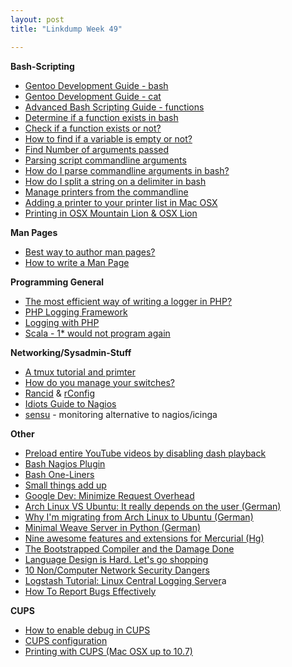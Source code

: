 ```yaml
---
layout: post
title: "Linkdump Week 49"

---
```


**Bash-Scripting**

 - [Gentoo Development Guide - bash](http://devmanual.gentoo.org/tools-reference/bash/index.html)
 - [Gentoo Development Guide - cat](http://devmanual.gentoo.org/tools-reference/cat/index.html)
 - [Advanced Bash Scripting Guide - functions](http://www.tldp.org/LDP/abs/html/functions.html)
 - [Determine if a function exists in bash](http://stackoverflow.com/questions/85880/determine-if-a-function-exists-in-bash)
 - [Check if a function exists or not?](http://www.cyberciti.biz/faq/bash-shell-scripting-find-out-if-function-definedornot/)
 - [How to find if a variable is empty or not?](http://stackoverflow.com/questions/3061036/how-to-find-variable-is-empty-or-in-shell-script)
 - [Find Number of arguments passed](http://www.cyberciti.biz/faq/unix-linux-bash-function-number-of-arguments-passed/)
 - [Parsing script commandline arguments](http://www.digitalpeer.com/id/parsing)
 - [How do I parse commandline arguments in bash?](http://stackoverflow.com/questions/192249/how-do-i-parse-command-line-arguments-in-bash)
 - [How do I split a string on a delimiter in bash](http://stackoverflow.com/questions/918886/how-do-i-split-a-string-on-a-delimiter-in-bash)
 - [Manage printers from the commandline](http://hints.macworld.com/article.php?story=20061203221317612)
 - [Adding a printer to your printer list in Mac OSX](https://support.apple.com/kb/HT1800)
 - [Printing in OSX Mountain Lion & OSX Lion](http://support.apple.com/kb/HT4670)


**Man Pages**

 - [Best way to author man pages?](http://stackoverflow.com/questions/2748817/best-way-to-author-man-pages)
 - [How to write a Man Page](http://babbage.cs.qc.edu/courses/cs701/Handouts/man_pages.html)

**Programming General**

 - [The most efficient way of writing a logger in PHP?](http://stackoverflow.com/questions/8986244/most-efficient-way-of-writing-a-to-file-logger-in-php)
 - [PHP Logging Framework](http://stackoverflow.com/questions/341154/php-logging-framework)
 - [Logging with PHP](http://www.devshed.com/c/a/PHP/Logging-With-PHP/)
 - [Scala - 1\* would not program again](http://overwatering.org/blog/2013/12/scala-1-star-would-not-program-again/)

**Networking/Sysadmin-Stuff**

 - [A tmux tutorial and primter](http://www.danielmiessler.com/study/tmux/)
 - [How do you manage your switches?](http://www.reddit.com/r/sysadmin/comments/1rzq19/how_do_you_manage_your_switches_is_there_a_puppet/)
 - [Rancid](http://www.shrubbery.net/rancid/) & [rConfig](http://www.rconfig.com/)
 - [Idiots Guide to Nagios](http://www.reddit.com/r/sysadmin/comments/1s235l/idiots_guide_to_nagios/)
 - [sensu](http://sensuapp.org/) - monitoring alternative to nagios/icinga
 
**Other**

 - [Preload entire YouTube videos by disabling dash playback](http://lifehacker.com/preload-entire-youtube-videos-by-disabling-dash-playbac-1186454034)
 - [Bash Nagios Plugin](http://jeredsutton.com/2013/04/28/bash-nagios-plugin/)
 - [Bash One-Liners](http://www.bashoneliners.com/)
 - [Small things add up](http://chrishateswriting.com/post/68794699432/small-things-add-up)
 - [Google Dev: Minimize Request Overhead](https://developers.google.com/speed/docs/best-practices/request)
 - [Arch Linux VS Ubuntu: It really depends on the user (German)](http://thomas-leister.de/open-source/linux/ubuntu/arch-linux-vs-ubuntu/)
 - [Why I'm migrating from Arch Linux to Ubuntu (German)](http://aa5new.wordpress.com/2013/03/02/warum-ich-von-arch-linux-zu-ubuntu-migriere/)
 - [Minimal Weave Server in Python (German)](http://seeseekey.net/blog/111395)
 - [Nine awesome features and extensions for Mercurial (Hg)](http://zeroturnaround.com/rebellabs/nine-awesome-features-and-extensions-for-mercurial-hg/)
 - [The Bootstrapped Compiler and the Damage Done](http://tratt.net/laurie/blog/entries/the_bootstrapped_compiler_and_the_damage_done)
 - [Language Design is Hard. Let's go shopping](http://m50d.github.io/2013/12/04/language-design-is-hard.html)
 - [10 Non/Computer Network Security Dangers](http://blog.smartbear.com/devops/10-non-computer-network-security-dangers/)
 - [Logstash Tutorial: Linux Central Logging Server](http://blog.smartbear.com/devops/10-non-computer-network-security-dangers/)a
 - [How To Report Bugs Effectively](http://www.chiark.greenend.org.uk/~sgtatham/bugs.html)

**CUPS**
 - [How to enable debug in CUPS](http://www.papercut.com/kb/Main/HowToEnableDebugCUPS)
 - [CUPS configuration](http://www.hiit.fi/it/tech/config/cups-conf.html)
 - [Printing with CUPS (Mac OSX up to 10.7)](http://wiki.phys.ethz.ch/readme/printing_with_cups_macos_x)


